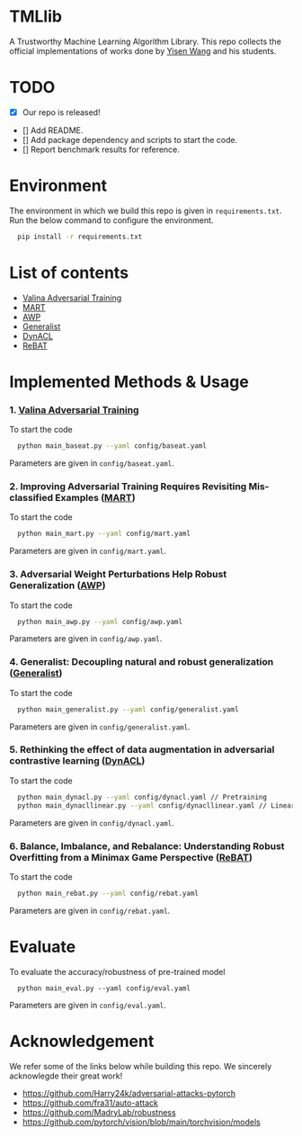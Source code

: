 # TMLlib
A Trustworthy Machine Learning Algorithm Library. This repo collects the official implementations of works done by [Yisen Wang](https://yisenwang.github.io/) and his students.

# TODO 
- [x] Our repo is released! 
- [] Add README.
- [] Add package dependency and scripts to start the code.
- [] Report benchmark results for reference.

# Environment
The environment in which we build this repo is given in ```requirements.txt```. Run the below command to configure the environment.
```sh
  pip install -r requirements.txt
```
# List of contents
- [Valina Adversarial Training](https://arxiv.org/abs/1706.06083)
- [MART](https://openreview.net/forum?id=rklOg6EFwS)
- [AWP](https://arxiv.org/abs/2004.05884)
- [Generalist](https://arxiv.org/abs/2303.13813)
- [DynACL](https://arxiv.org/abs/2303.01289)
- [ReBAT](https://arxiv.org/abs/2310.19360)

# Implemented Methods & Usage
### 1. [Valina Adversarial Training](https://arxiv.org/abs/1706.06083)
To start the code
```sh
  python main_baseat.py --yaml config/baseat.yaml
```
Parameters are given in ```config/baseat.yaml```.


### 2. Improving Adversarial Training Requires Revisiting Mis-classified Examples ([MART](https://openreview.net/forum?id=rklOg6EFwS))
To start the code
```sh
  python main_mart.py --yaml config/mart.yaml
```
Parameters are given in ```config/mart.yaml```.


### 3. Adversarial Weight Perturbations Help Robust Generalization ([AWP](https://arxiv.org/abs/2004.05884))
To start the code
```sh
  python main_awp.py --yaml config/awp.yaml
```
Parameters are given in ```config/awp.yaml```.


### 4. Generalist: Decoupling natural and robust generalization ([Generalist](https://arxiv.org/abs/2303.13813))
To start the code
```sh
  python main_generalist.py --yaml config/generalist.yaml
```
Parameters are given in ```config/generalist.yaml```.


### 5. Rethinking the effect of data augmentation in adversarial contrastive learning ([DynACL](https://arxiv.org/abs/2303.01289))
To start the code
```sh
  python main_dynacl.py --yaml config/dynacl.yaml // Pretraining
  python main_dynacllinear.py --yaml config/dynacllinear.yaml // Linear-Probing
```
Parameters are given in ```config/dynacl.yaml```.

### 6. Balance, Imbalance, and Rebalance: Understanding Robust Overfitting from a Minimax Game Perspective ([ReBAT](https://arxiv.org/abs/2310.19360))
To start the code
```sh
  python main_rebat.py --yaml config/rebat.yaml 
```
Parameters are given in ```config/rebat.yaml```.

# Evaluate
To evaluate the accuracy/robustness of pre-trained model
```
  python main_eval.py --yaml config/eval.yaml 
```
Parameters are given in ```config/eval.yaml```.

# Acknowledgement
We refer some of the links below while building this repo. We sincerely acknowlegde their great work!
- https://github.com/Harry24k/adversarial-attacks-pytorch
- https://github.com/fra31/auto-attack
- https://github.com/MadryLab/robustness
- https://github.com/pytorch/vision/blob/main/torchvision/models

